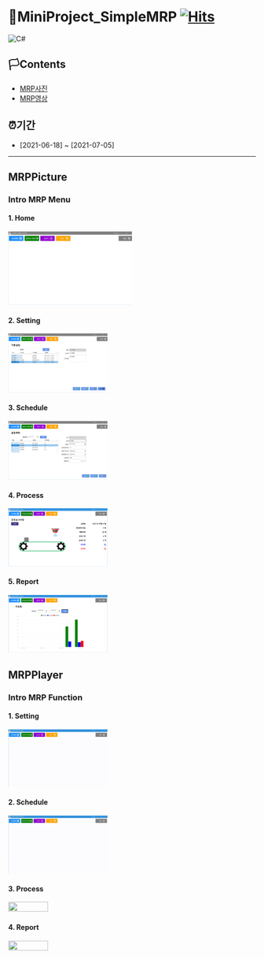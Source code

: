 # 🚩MiniProject_SimpleMRP [![Hits](https://hits.seeyoufarm.com/api/count/incr/badge.svg?url=https%3A%2F%2Fgithub.com%2Fgjbae1212%2Fhit-counter)](https://hits.seeyoufarm.com)                    

<img alt="C#" src="https://img.shields.io/badge/c%23%20-%23239120.svg?&style=for-the-badge&logo=c-sharp&logoColor=white"/>

## 🏳Contents
- [MRP사진](#MRPPicture)
- [MRP영상](#MRPPlayer)

## ⏰기간
- [2021-06-18] ~ [2021-07-05]

--------------------------

## MRPPicture
### Intro MRP Menu
#### 1. Home
<p align='left'>
  <a href="https://github.com/WhiteHair-H/MiniProject_SimpleMRP/blob/main/Player%26Picture/Picture/MainMenu.png">
    <img src="https://github.com/WhiteHair-H/MiniProject_SimpleMRP/blob/main/Player%26Picture/Picture/MainMenu.png " width="50%" height="50%"/>
  </a>
</p>


#### 2. Setting
<p align='left'>
  <a href="https://github.com/WhiteHair-H/MiniProject_SimpleMRP/blob/main/Player%26Picture/Picture/Setting.png">
    <img src="https://github.com/WhiteHair-H/MiniProject_SimpleMRP/blob/main/Player%26Picture/Picture/Setting.png " width="40%" height="40%"/>
  </a>
</p>

#### 3. Schedule
<p align='left'>
  <a href="https://github.com/WhiteHair-H/MiniProject_SimpleMRP/blob/main/Player%26Picture/Picture/schedule.png">
    <img src="https://github.com/WhiteHair-H/MiniProject_SimpleMRP/blob/main/Player%26Picture/Picture/schedule.png " width="40%" height="40%"/>
  </a>
</p>


#### 4. Process
<p align='left'>
  <a href="https://github.com/WhiteHair-H/MiniProject_SimpleMRP/blob/main/Player%26Picture/Picture/Process.png">
    <img src="https://github.com/WhiteHair-H/MiniProject_SimpleMRP/blob/main/Player%26Picture/Picture/Process.png " width="40%" height="40%"/>
  </a>
</p>

#### 5. Report
<p align='left'>
  <a href="https://github.com/WhiteHair-H/MiniProject_SimpleMRP/blob/main/Player%26Picture/Picture/Report.png">
    <img src="https://github.com/WhiteHair-H/MiniProject_SimpleMRP/blob/main/Player%26Picture/Picture/Report.png " width="40%" height="40%"/>
  </a>
</p>

## MRPPlayer

### Intro MRP Function
#### 1. Setting

<p align='left'>
  <a href="https://github.com/WhiteHair-H/MiniProject_SimpleMRP/blob/main/Player%26Picture/Player/MRP_Setting.gif">
    <img src="https://github.com/WhiteHair-H/MiniProject_SimpleMRP/blob/main/Player%26Picture/Player/MRP_Setting.gif " width="40%" height="40%"/>
  </a>
</p>

#### 2. Schedule

<p align='left'>
  <a href="https://github.com/WhiteHair-H/MiniProject_SimpleMRP/blob/main/Player%26Picture/Player/MRP_Schedule.gif">
    <img src="https://github.com/WhiteHair-H/MiniProject_SimpleMRP/blob/main/Player%26Picture/Player/MRP_Schedule.gif " width="40%" height="40%"/>
  </a>
</p>

#### 3. Process

<p align='left'>
  <a href="https://github.com/WhiteHair-H/MiniProject_SimpleMRP/blob/main/Player%26Picture/Player/MRP_Process.gif">
    <img src="https://github.com/WhiteHair-H/MiniProject_SimpleMRP/blob/main/Player%26Picture/Player/MRP_Process.gif " width="40%" height="40%"/>
  </a>
</p>


#### 4. Report

<p align='left'>
  <a href="https://github.com/WhiteHair-H/MiniProject_SimpleMRP/blob/main/Player%26Picture/Player/MRP_Report.gif">
    <img src="https://github.com/WhiteHair-H/MiniProject_SimpleMRP/blob/main/Player%26Picture/Player/MRP_Report.gif " width="40%" height="40%"/>
  </a>
</p>

